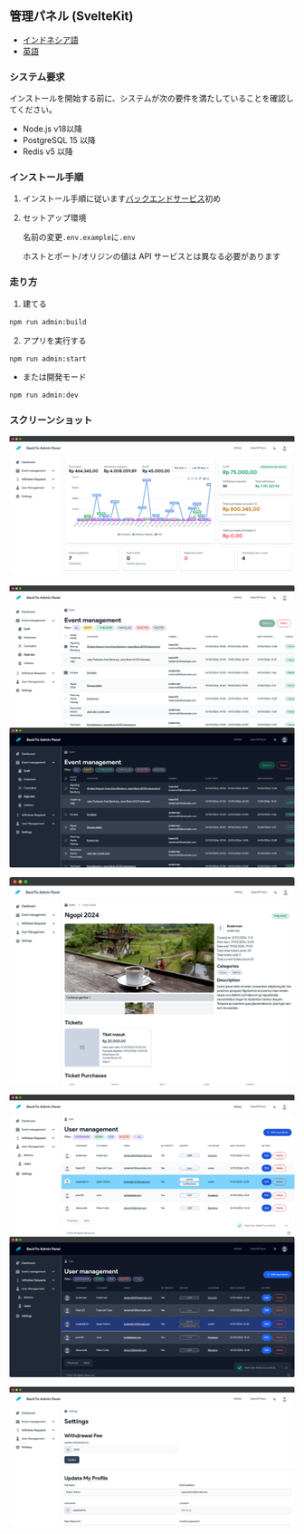 ## 管理パネル (SvelteKit)

-   [インドネシア語](admin-panel.md)
-   [英語](admin-panel.en.md)

### システム要求

インストールを開始する前に、システムが次の要件を満たしていることを確認してください。

-   Node.js v18以降
-   PostgreSQL 15 以降
-   Redis v5 以降

### インストール手順

1.  インストール手順に従います[バックエンドサービス](api-service.md)初め

2.  セットアップ環境

    名前の変更`.env.example`に`.env`

    ホストとポート/オリジンの値は API サービスとは異なる必要があります

### 走り方

1.  建てる

```bash
npm run admin:build
```

2.  アプリを実行する

```bash
npm run admin:start
```

-   または開発モード

```bash
npm run admin:dev
```

### スクリーンショット

![Dashboard](/assets/admin/dashboard.png)

![Events](/assets/admin/events.png)![Events Dark](/assets/admin/events-dark.png)

![Events Detail](/assets/admin/event-detail.png)

![Users](/assets/admin/users.png)![Users Dark](/assets/admin/users-dark.png)

![Settings](/assets/admin/settings.png)
